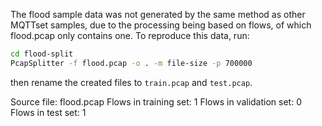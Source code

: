 The flood sample data was not generated by the same method as other MQTTset samples,
due to the processing being based on flows, of which flood.pcap only contains one.
To reproduce this data, run:

```bash
cd flood-split
PcapSplitter -f flood.pcap -o . -m file-size -p 700000
```

then rename the created files to `train.pcap` and `test.pcap`.

Source file: flood.pcap
Flows in training set: 1
Flows in validation set: 0
Flows in test set: 1
